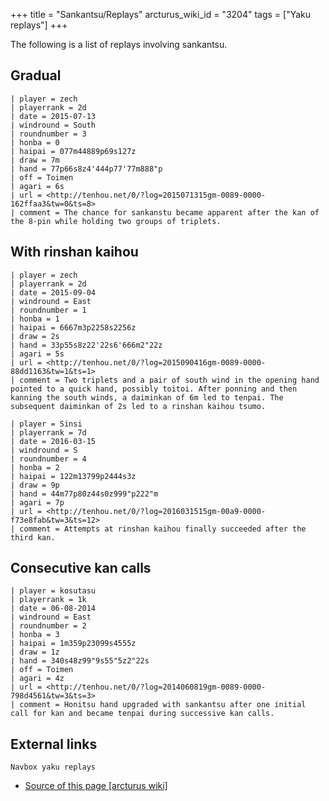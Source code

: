 +++
title = "Sankantsu/Replays"
arcturus_wiki_id = "3204"
tags = ["Yaku replays"]
+++

The following is a list of replays involving sankantsu.

## Gradual

```Replay/Tenhou.net|
| player = zech
| playerrank = 2d
| date = 2015-07-13
| windround = South
| roundnumber = 3
| honba = 0
| haipai = 077m44889p69s127z
| draw = 7m
| hand = 77p66s8z4'444p77'77m888"p
| off = Toimen
| agari = 6s
| url = <http://tenhou.net/0/?log=2015071315gm-0089-0000-162ffaa3&tw=0&ts=8>
| comment = The chance for sankanstu became apparent after the kan of the 8-pin while holding two groups of triplets.
```

## With rinshan kaihou

```Replay/Tenhou.net|
| player = zech
| playerrank = 2d
| date = 2015-09-04
| windround = East
| roundnumber = 1
| honba = 1
| haipai = 6667m3p2258s2256z
| draw = 2s
| hand = 33p55s8z22'22s6'666m2"22z
| agari = 5s
| url = <http://tenhou.net/0/?log=2015090416gm-0089-0000-88dd1163&tw=1&ts=1>
| comment = Two triplets and a pair of south wind in the opening hand pointed to a quick hand, possibly toitoi. After ponning and then kanning the south winds, a daiminkan of 6m led to tenpai. The subsequent daiminkan of 2s led to a rinshan kaihou tsumo.
```

```Replay/Tenhou.net|
| player = Sinsi
| playerrank = 7d
| date = 2016-03-15
| windround = S
| roundnumber = 4
| honba = 2
| haipai = 122m13799p2444s3z
| draw = 9p
| hand = 44m77p80z44s0z999"p222"m
| agari = 7p
| url = <http://tenhou.net/0/?log=2016031515gm-00a9-0000-f73e8fab&tw=3&ts=12>
| comment = Attempts at rinshan kaihou finally succeeded after the third kan.
```

## Consecutive kan calls

```Replay/Tenhou.net|
| player = kosutasu
| playerrank = 1k
| date = 06-08-2014
| windround = East
| roundnumber = 2
| honba = 3
| haipai = 1m359p23099s4555z
| draw = 1z
| hand = 340s48z99"9s55"5z2"22s
| off = Toimen
| agari = 4z
| url = <http://tenhou.net/0/?log=2014060819gm-0089-0000-798d4561&tw=3&ts=3>
| comment = Honitsu hand upgraded with sankantsu after one initial call for kan and became tenpai during successive kan calls.
```

## External links

`Navbox yaku replays`

- [Source of this page [arcturus wiki]](http://arcturus.su/wiki/Sankantsu/Replays)
